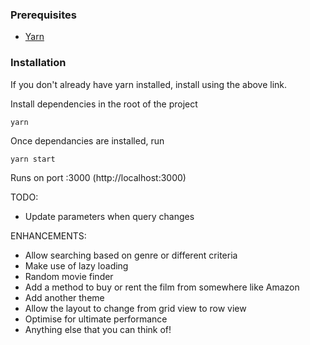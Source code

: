 ### Prerequisites
- [Yarn](https://yarnpkg.com/en/docs/install)

### Installation
If you don't already have yarn installed, install using the above link.

Install dependencies in the root of the project

`yarn`

Once dependancies are installed, run

`yarn start`

Runs on port :3000 (http://localhost:3000)

TODO:
- Update parameters when query changes




ENHANCEMENTS:
- Allow searching based on genre or different criteria 
- Make use of lazy loading 
- Random movie finder 
- Add a method to buy or rent the film from somewhere like Amazon 
- Add another theme 
- Allow the layout to change from grid view to row view 
- Optimise for ultimate performance 
- Anything else that you can think of!